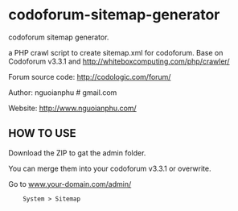 # codoforum-sitemap-generator
codoforum sitemap generator.

a PHP crawl script to create sitemap.xml for codoforum.
Base on Codoforum v3.3.1 and http://whiteboxcomputing.com/php/crawler/

Forum source code: http://codologic.com/forum/

Author: nguoianphu # gmail.com

Website: http://www.nguoianphu.com/

## HOW TO USE

Download the ZIP to gat the admin folder.

You can merge them into your codoforum v3.3.1 or overwrite.

Go to www.your-domain.com/admin/

		System > Sitemap 